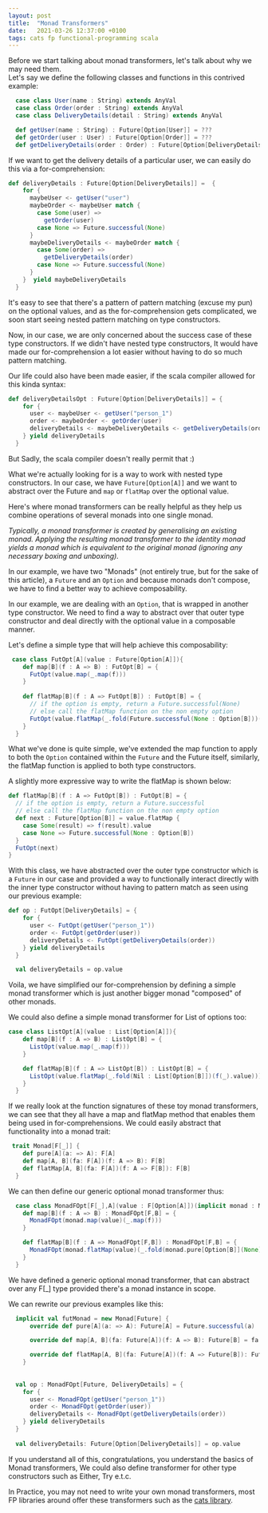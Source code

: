 ```yaml
---
layout: post
title:  "Monad Transformers"
date:   2021-03-26 12:37:00 +0100
tags: cats fp functional-programming scala
---
```


Before we start talking about monad transformers, let's talk about why we may need them.  
Let's say we define the following classes and functions in this contrived example:

```scala
  case class User(name : String) extends AnyVal
  case class Order(order : String) extends AnyVal
  case class DeliveryDetails(detail : String) extends AnyVal

  def getUser(name : String) : Future[Option[User]] = ???
  def getOrder(user : User) : Future[Option[Order]] = ???
  def getDeliveryDetails(order : Order) : Future[Option[DeliveryDetails]] = ???
```

If we want to get the delivery details of a particular user, we can easily do this via a for-comprehension:

```scala
def deliveryDetails : Future[Option[DeliveryDetails]] =  {
    for {
      maybeUser <- getUser("user")
      maybeOrder <- maybeUser match {
        case Some(user) =>
          getOrder(user)
        case None => Future.successful(None)
      }
      maybeDeliveryDetails <- maybeOrder match {
        case Some(order) => 
          getDeliveryDetails(order)
        case None => Future.successful(None)
      }
    }  yield maybeDeliveryDetails
  }
```

It's easy to see that there's a pattern of pattern matching (excuse my pun) on the optional values, and as the for-comprehension gets complicated, we soon start seeing nested pattern matching on type constructors.

Now, in our case, we are only concerned about the success case of these type constructors. If we didn't have nested type constructors, It would have made our for-comprehension a lot easier without having to do so much pattern matching.

Our life could also have been made easier, if the scala compiler allowed for this kinda syntax:

```scala
def deliveryDetailsOpt : Future[Option[DeliveryDetails]] = {
    for {
      user <- maybeUser <- getUser("person_1") 
      order <- maybeOrder <- getOrder(user)
      deliveryDetails <- maybeDeliveryDetails <- getDeliveryDetails(order)
    } yield deliveryDetails 
  }
```

But Sadly, the scala compiler doesn't really permit that :)

What we're actually looking for is a way to work with nested type constructors. In our case, we have `Future[Option[A]]` and we want to abstract over the Future and `map` or `flatMap` over the optional value.

Here's where monad transformers can be really helpful as they help us combine operations of several monads into one single monad.

_Typically, a monad transformer is created by generalising an existing monad. Applying the resulting monad transformer to the identity monad yields a monad which is equivalent to the original monad (ignoring any necessary boxing and unboxing)._

In our example, we have two "Monads" (not entirely true, but for the sake of this article), a `Future` and an `Option` and because monads don't compose, we have to find a better way to achieve composability.

In our example, we are dealing with an `Option`, that is wrapped in another type constructor. We need to find a way to abstract over that outer type constructor and deal directly with the optional value in a composable manner.

Let's define a simple type that will help achieve this composability:

```scala
 case class FutOpt[A](value : Future[Option[A]]){
    def map[B](f : A => B) : FutOpt[B] = {
      FutOpt(value.map(_.map(f)))
    }
    
    def flatMap[B](f : A => FutOpt[B]) : FutOpt[B] = {
      // if the option is empty, return a Future.successful(None)
      // else call the flatMap function on the non empty option
      FutOpt(value.flatMap(_.fold(Future.successful(None : Option[B]))(f(_).value)))
    }
  }
```

What we've done is quite simple, we've extended the map function to apply to both the `Option` contained within the `Future` and the Future itself, similarly, the flatMap function is applied to both type constructors.

A slightly more expressive way to write the flatMap is shown below:

```scala
def flatMap[B](f : A => FutOpt[B]) : FutOpt[B] = {
  // if the option is empty, return a Future.successful
  // else call the flatMap function on the non empty option
  def next : Future[Option[B]] = value.flatMap {
    case Some(result) => f(result).value
    case None => Future.successful(None : Option[B])
  }
  FutOpt(next)
}
```

With this class, we have abstracted over the outer type constructor which is a `Future` in our case and provided a way to functionally interact directly with the inner type constructor without having to pattern match as seen using our previous example:

```scala
def op : FutOpt[DeliveryDetails] = {
    for {
      user <- FutOpt(getUser("person_1"))
      order <- FutOpt(getOrder(user))
      deliveryDetails <- FutOpt(getDeliveryDetails(order))
    } yield deliveryDetails
  }

  val deliveryDetails = op.value
```

Voila, we have simplified our for-comprehension by defining a simple monad transformer which is just another bigger monad "composed" of other monads.

We could also define a simple monad transformer for List of options too:

```scala
case class ListOpt[A](value : List[Option[A]]){
    def map[B](f : A => B) : ListOpt[B] = {
      ListOpt(value.map(_.map(f)))
    }

    def flatMap[B](f : A => ListOpt[B]) : ListOpt[B] = {
      ListOpt(value.flatMap(_.fold(Nil : List[Option[B]])(f(_).value)))
    }
  }
```

If we really look at the function signatures of these toy monad transformers, we can see that they all have a map and flatMap method that enables them being used in for-comprehensions. We could easily abstract that functionality into a monad trait:

```scala
 trait Monad[F[_]] {
    def pure[A](a: => A): F[A]
    def map[A, B](fa: F[A])(f: A => B): F[B]
    def flatMap[A, B](fa: F[A])(f: A => F[B]): F[B]
  }
```

We can then define our generic optional monad transformer thus:

```scala
  case class MonadFOpt[F[_],A](value : F[Option[A]])(implicit monad : Monad[F]){
    def map[B](f : A => B) : MonadFOpt[F,B] = {
      MonadFOpt(monad.map(value)(_.map(f)))
    }

    def flatMap[B](f : A => MonadFOpt[F,B]) : MonadFOpt[F,B] = {
      MonadFOpt(monad.flatMap(value)(_.fold(monad.pure[Option[B]](None))(f(_).value)))
    }
  }
```

We have defined a generic optional monad transformer, that can abstract over any F[_] type provided there's a monad instance in scope.

We can rewrite our previous examples like this:

```scala
  implicit val futMonad = new Monad[Future] {
      override def pure[A](a: => A): Future[A] = Future.successful(a)

      override def map[A, B](fa: Future[A])(f: A => B): Future[B] = fa.map(f)

      override def flatMap[A, B](fa: Future[A])(f: A => Future[B]): Future[B] = fa.flatMap(f)
    }
  
  
  val op : MonadFOpt[Future, DeliveryDetails] = {
    for {
      user <- MonadFOpt(getUser("person_1"))
      order <- MonadFOpt(getOrder(user))
      deliveryDetails <- MonadFOpt(getDeliveryDetails(order))
    } yield deliveryDetails
  }
  
  val deliveryDetails: Future[Option[DeliveryDetails]] = op.value
  ```

If you understand all of this, congratulations, you understand the basics of Monad transformers, We could also define transformer for other type constructors such as Either, Try e.t.c.

In Practice, you may not need to write your own monad transformers, most FP libraries around offer these transformers such as the [cats library](https://github.com/typelevel/cats/blob/1d99ec77e4a42d0b2682ca31c7a7dde1bf6fe0fb/core/src/main/scala/cats/data/OptionT.scala).
